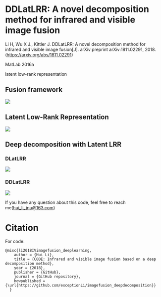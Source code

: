 # DDLatLRR: A novel decomposition method for infrared and visible image fusion

Li H, Wu X J., Kittler J. DDLatLRR: A novel decomposition method for infrared and visible image fusion[J]. arXiv preprint arXiv:1811.02291, 2018. (https://arxiv.org/abs/1811.02291)

MatLab 2016a

latent low-rank representation

## Fusion framework
![](https://github.com/exceptionLi/imagefusion_deepdecomposition/blob/master/figures/framework.png)

## Latent Low-Rank Representation
![](https://github.com/exceptionLi/imagefusion_deepdecomposition/blob/master/figures/latentlrr.png)

## Deep decomposition with Latent LRR

### DLatLRR
![](https://github.com/exceptionLi/imagefusion_deepdecomposition/blob/master/figures/decomposition.png)

### DDLatLRR
![](https://github.com/exceptionLi/imagefusion_deepdecomposition/blob/master/figures/DDLatLrr.png)

If you have any question about this code, feel free to reach me(hui_li_jnu@163.com) 

# Citation

For code:
```
@misc{li2018IVimagefusion_deeplearning,
    author = {Hui Li},
    title = {CODE: Infrared and visible image fusion based on a deep decomposition method},
    year = {2018},
    publisher = {GitHub},
    journal = {GitHub repository},
    howpublished = {\url{https://github.com/exceptionLi/imagefusion_deepdecomposition}}
  }
```
